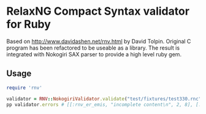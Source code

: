 # RelaxNG Compact Syntax validator for Ruby

Based on http://www.davidashen.net/rnv.html by David Tolpin.
Original C program has been refactored to be useable as a library.
The result is integrated with Nokogiri SAX parser to provide a high level ruby gem.

## Usage
```ruby
require 'rnv'

validator = RNV::NokogiriValidator.validate("test/fixtures/test330.rnc","test/fixtures/test330_2_invalid.xml")
pp validator.errors # [[:rnv_er_emis, "incomplete content\n", 2, 8], [:rnv_er_elem, "element ^bar not allowed\n", 3, 8]]
```

